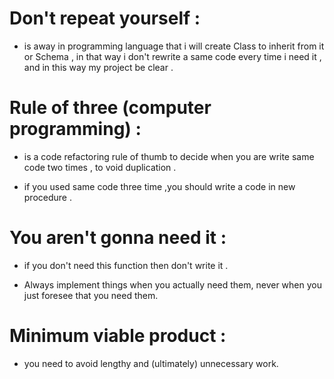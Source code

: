 # Don't repeat yourself :

* is away in programming language that i will create Class to inherit from it or Schema ,
in that way i don't rewrite a same code every time i need it ,
and in this way my project be clear .

# Rule of three (computer programming) :

* is a code refactoring rule of thumb to decide when you are write same code two times ,
to void duplication .

* if you used same code three time ,you should write a code in new procedure .

# You aren't gonna need it :

* if you don't need this function then don't write it .

* Always implement things when you actually need them, never when you just foresee that you need them.

# Minimum viable product :

* you need to avoid lengthy and (ultimately) unnecessary work.
